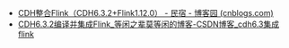 - [CDH整合Flink（CDH6.3.2+Flink1.12.0） - 民宿 - 博客园 (cnblogs.com)](https://www.cnblogs.com/gentlescholar/p/16418606.html)
- [CDH6.3.2编译并集成Flink_等闲之辈莫等闲的博客-CSDN博客_cdh6.3集成flink](https://blog.csdn.net/weixin_56131938/article/details/117778364)